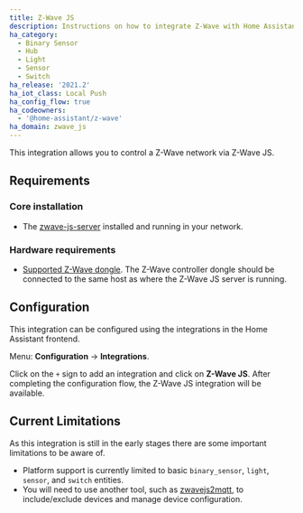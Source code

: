 ```yaml
---
title: Z-Wave JS
description: Instructions on how to integrate Z-Wave with Home Assistant via Z-Wave JS.
ha_category:
  - Binary Sensor
  - Hub
  - Light
  - Sensor
  - Switch
ha_release: '2021.2'
ha_iot_class: Local Push
ha_config_flow: true
ha_codeowners:
  - '@home-assistant/z-wave'
ha_domain: zwave_js
---
```


This integration allows you to control a Z-Wave network via Z-Wave JS.

## Requirements

### Core installation

- The [zwave-js-server](https://github.com/zwave-js/zwave-js-server) installed and running in your network.

### Hardware requirements

- [Supported Z-Wave dongle](/docs/z-wave/controllers/#supported-z-wave-usb-sticks--hardware-modules). The Z-Wave controller dongle should be connected to the same host as where the Z-Wave JS server is running.

## Configuration

This integration can be configured using the integrations in the
Home Assistant frontend.

Menu: **Configuration** -> **Integrations**.

Click on the `+` sign to add an integration and click on **Z-Wave JS**.
After completing the configuration flow, the Z-Wave JS integration will be
available.

## Current Limitations

As this integration is still in the early stages there are some important limitations to be aware of.

- Platform support is currently limited to basic `binary_sensor`, `light`, `sensor`, and `switch` entities.
- You will need to use another tool, such as [zwavejs2mqtt](https://github.com/zwave-js/zwavejs2mqtt), to include/exclude devices and manage device configuration.